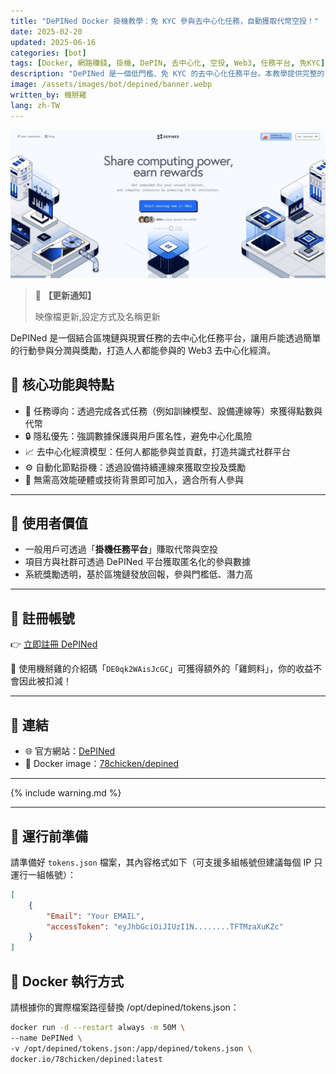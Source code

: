 ```yaml
---
title: "DePINed Docker 掛機教學：免 KYC 參與去中心化任務，自動獲取代幣空投！"
date: 2025-02-20
updated: 2025-06-16
categories: [bot]
tags: [Docker, 網路賺錢, 掛機, DePIN, 去中心化, 空投, Web3, 任務平台, 免KYC]
description: "DePINed 是一個低門檻、免 KYC 的去中心化任務平台。本教學提供完整的 Docker 掛機部署指令，教你如何快速建立 DePINed 節點，自動化完成 Web3 任務，輕鬆賺取代幣與空投獎勵，打造穩定的被動收入來源。"
image: /assets/images/bot/depined/banner.webp
written_by: 機掰雞
lang: zh-TW
---
```


![DePINed 封面圖](/assets/images/bot/depined/banner.webp)
> 📢 **【更新通知】**
>
> 映像檔更新,設定方式及名稱更新

DePINed 是一個結合區塊鏈與現實任務的去中心化任務平台，讓用戶能透過簡單的行動參與分潤與獎勵，打造人人都能參與的 Web3 去中心化經濟。

## 📌 核心功能與特點

- 📡 任務導向：透過完成各式任務（例如訓練模型、設備連線等）來獲得點數與代幣
- 🔒 隱私優先：強調數據保護與用戶匿名性，避免中心化風險
- 📈 去中心化經濟模型：任何人都能參與並貢獻，打造共識式社群平台
- ⚙️ 自動化節點掛機：透過設備持續連線來獲取空投及獎勵
- 🤖 無需高效能硬體或技術背景即可加入，適合所有人參與

---

## 🎯 使用者價值

- 一般用戶可透過「**掛機任務平台**」賺取代幣與空投
- 項目方與社群可透過 DePINed 平台獲取匿名化的參與數據
- 系統獎勵透明，基於區塊鏈發放回報，參與門檻低、潛力高

---

## 📝 註冊帳號

👉 [立即註冊 DePINed](https://app.depined.org/onboarding?ref=DE0qk2WAisJcGC)

🎉 使用機掰雞的介紹碼「`DE0qk2WAisJcGC`」可獲得額外的「雞飼料」，你的收益不會因此被扣減！

---

## 🔗 連結

- 🌐 官方網站：[DePINed](https://www.depined.org/)
- 🐳 Docker image：[78chicken/depined](https://hub.docker.com/r/78chicken/depined)

---

{% include warning.md %}

---

## 📁 運行前準備

請準備好 `tokens.json` 檔案，其內容格式如下（可支援多組帳號但建議每個 IP 只運行一組帳號）：
```json
[
    {
        "Email": "Your EMAIL",
        "accessToken": "eyJhbGciOiJIUzI1N........TFTMzaXuKZc"
    }
]
```
## 🐳 Docker 執行方式
請根據你的實際檔案路徑替換 /opt/depined/tokens.json：

```bash
docker run -d --restart always -m 50M \
--name DePINed \
-v /opt/depined/tokens.json:/app/depined/tokens.json \
docker.io/78chicken/depined:latest
```
